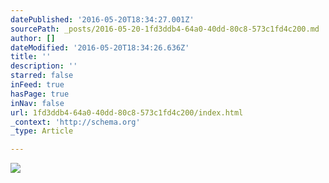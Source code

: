 ```yaml
---
datePublished: '2016-05-20T18:34:27.001Z'
sourcePath: _posts/2016-05-20-1fd3ddb4-64a0-40dd-80c8-573c1fd4c200.md
author: []
dateModified: '2016-05-20T18:34:26.636Z'
title: ''
description: ''
starred: false
inFeed: true
hasPage: true
inNav: false
url: 1fd3ddb4-64a0-40dd-80c8-573c1fd4c200/index.html
_context: 'http://schema.org'
_type: Article

---
```

![](https://s3-us-west-2.amazonaws.com/the-grid-img/p/ff2c5e55956320c4e4a5d7f9901f67cedc4173a9.jpg)